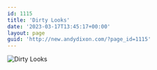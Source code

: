 ```yaml
---
id: 1115
title: 'Dirty Looks'
date: '2023-03-17T13:45:17+00:00'
layout: page
guid: 'http://new.andydixon.com/?page_id=1115'
---
```


![Dirty Looks](https://i0.wp.com/assets.g8x2.ldn.idrivee2-23.com/posters/Dirty%20Looks%2001.jpg?w=1200&ssl=1 "Dirty Looks")